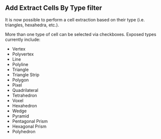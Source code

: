 ## Add Extract Cells By Type filter

It is now possible to perform a cell extraction based on their type (i.e. triangles, hexahedra, etc.).

More than one type of cell can be selected via checkboxes. Exposed types currently include:
- Vertex
- Polyvertex
- Line
- Polyline
- Triangle
- Triangle Strip
- Polygon
- Pixel
- Quadrilateral
- Tetrahedron
- Voxel
- Hexahedron
- Wedge
- Pyramid
- Pentagonal Prism
- Hexagonal Prism
- Polyhedron

